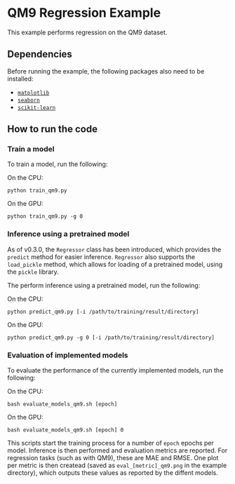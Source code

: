 # QM9 Regression Example

This example performs regression on the QM9 dataset.

## Dependencies

Before running the example, the following packages also need to be installed:

- [`matplotlib`](https://matplotlib.org/)
- [`seaborn`](https://seaborn.pydata.org/)
- [`scikit-learn`](http://scikit-learn.org/stable/)

## How to run the code

### Train a model

To train a model, run the following:

On the CPU:
```angular2html
python train_qm9.py
```

On the GPU:
```angular2html
python train_qm9.py -g 0
```

### Inference using a pretrained model

As of v0.3.0, the `Regressor` class has been introduced, which provides the
`predict` method for easier inference. `Regressor` also supports the
`load_pickle` method, which allows for loading of a pretrained model, using the
`pickle` library.

The perform inference using a pretrained model, run the following:

On the CPU:
```
python predict_qm9.py [-i /path/to/training/result/directory]
```

On the GPU:
```
python predict_qm9.py -g 0 [-i /path/to/training/result/directory]
```

### Evaluation of implemented models

To evaluate the performance of the currently implemented models, run the
following:

On the CPU:
```
bash evaluate_models_qm9.sh [epoch]
```

On the GPU:
```
bash evaluate_models_qm9.sh [epoch] 0
```

This scripts start the training process for a number of `epoch` epochs per
model. Inference is then performed and evaluation metrics are reported. For
regression tasks (such as with QM9), these are MAE and RMSE. One plot per
metric is then createad (saved as `eval_[metric]_qm9.png` in the example
directory), which outputs these values as reported by the diffent models.
